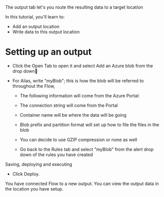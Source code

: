 The output tab let's you route the resulting data to a target location

In this tutorial, you'll learn to:
 - Add an output location
 - Write data to this output location

# Setting up an output
 - Click the Open Tab to open it and select Add an Azure blob from the drop down

 - For Alias, write "myBlob"; this is how the blob will be referred to throughout the Flow, 
   - The following information will come from the Azure Portal:
   - The connection string will come from the Portal
   - Container name will be where the data will be going
   - Blob prefix and partition format will set up how to file the files in the blob

   - You can decide to use GZIP compression or none as well
   - Go back to the Rules tab and select "myBlob" from the alert drop down of the rules you have created

Saving, deploying and executing
 - Click Deploy.  

You have connected Flow to a new output.  You can view the output data in the location you have setup.
